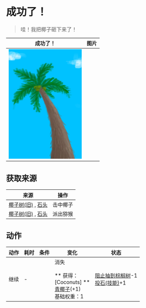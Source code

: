 # 成功了！  
> 哇！我把椰子砸下来了！  
  
  成功了！  |   图片   
 ----  |  ----:   
   |  <img decoding="async" src="Sprite/PalmTree.png" href="a.md" style="max-width:300px;max-height:300px;">   
  
## 获取来源  
来源  |  操作  
----  |  ----  
[椰子树(旧)](PalmTreeOld.md) , [石头](Stone.md)  |  击中椰子  
[椰子树(旧)](PalmTreeOld.md) , [石头](Stone.md)  |  派出猕猴  
## 动作  
动作  |  耗时  |  条件  |  变化  |  状态  
----  |  ----  |  ----  |  ----  |  ----  
继续<br>  |  -  |    |  消失<br><br>** 获得： **<br>** [Coconuts] **<br>  [青椰子](CoconutHusked.md)(+1)<br>基础权重：1<br>  |  [阻止抽到棕榈树](PalmTreeKiller.md)-1<br>[投石(技能)](Skill_RockThrowing.md)+1  
